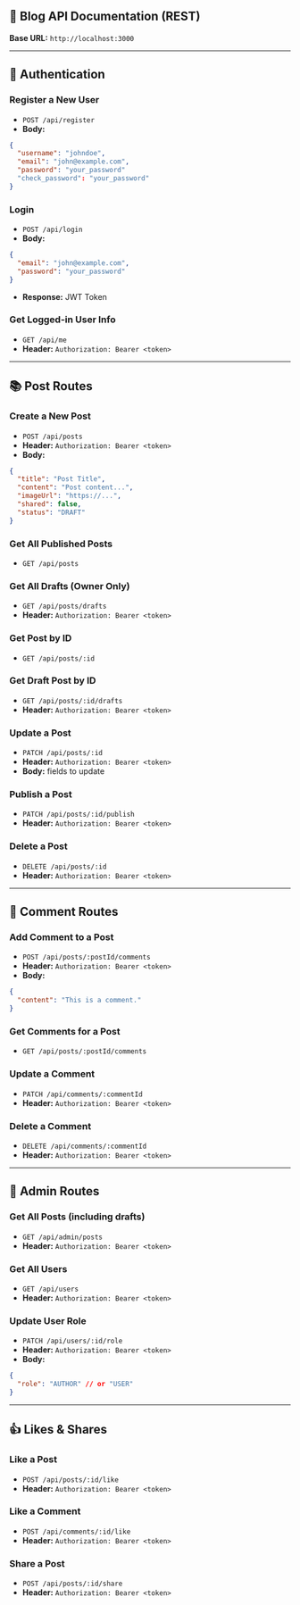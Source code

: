 ## 📝 Blog API Documentation (REST)

**Base URL:** `http://localhost:3000`

---

## 🔐 Authentication

### Register a New User
- `POST /api/register`
- **Body:**
```json
{
  "username": "johndoe",
  "email": "john@example.com",
  "password": "your_password"
  "check_password": "your_password"
}
```

### Login
- `POST /api/login`
- **Body:**
```json
{
  "email": "john@example.com",
  "password": "your_password"
}
```
- **Response:** JWT Token

### Get Logged-in User Info
- `GET /api/me`
- **Header:** `Authorization: Bearer <token>`

---

## 📚 Post Routes

### Create a New Post
- `POST /api/posts`
- **Header:** `Authorization: Bearer <token>`
- **Body:**
```json
{
  "title": "Post Title",
  "content": "Post content...",
  "imageUrl": "https://...",
  "shared": false,
  "status": "DRAFT"
}
```

### Get All Published Posts
- `GET /api/posts`

### Get All Drafts (Owner Only)
- `GET /api/posts/drafts`
- **Header:** `Authorization: Bearer <token>`

### Get Post by ID
- `GET /api/posts/:id`

### Get Draft Post by ID
- `GET /api/posts/:id/drafts`
- **Header:** `Authorization: Bearer <token>`

### Update a Post
- `PATCH /api/posts/:id`
- **Header:** `Authorization: Bearer <token>`
- **Body:** fields to update

### Publish a Post
- `PATCH /api/posts/:id/publish`
- **Header:** `Authorization: Bearer <token>`

### Delete a Post
- `DELETE /api/posts/:id`
- **Header:** `Authorization: Bearer <token>`

---

## 💬 Comment Routes

### Add Comment to a Post
- `POST /api/posts/:postId/comments`
- **Header:** `Authorization: Bearer <token>`
- **Body:**
```json
{
  "content": "This is a comment."
}
```

### Get Comments for a Post
- `GET /api/posts/:postId/comments`

### Update a Comment
- `PATCH /api/comments/:commentId`
- **Header:** `Authorization: Bearer <token>`

### Delete a Comment
- `DELETE /api/comments/:commentId`
- **Header:** `Authorization: Bearer <token>`

---

## 👑 Admin Routes

### Get All Posts (including drafts)
- `GET /api/admin/posts`
- **Header:** `Authorization: Bearer <token>`

### Get All Users
- `GET /api/users`
- **Header:** `Authorization: Bearer <token>`

### Update User Role
- `PATCH /api/users/:id/role`
- **Header:** `Authorization: Bearer <token>`
- **Body:**
```json
{
  "role": "AUTHOR" // or "USER"
}
```

---

## 👍 Likes & Shares

### Like a Post
- `POST /api/posts/:id/like`
- **Header:** `Authorization: Bearer <token>`

### Like a Comment
- `POST /api/comments/:id/like`
- **Header:** `Authorization: Bearer <token>`

### Share a Post
- `POST /api/posts/:id/share`
- **Header:** `Authorization: Bearer <token>`

